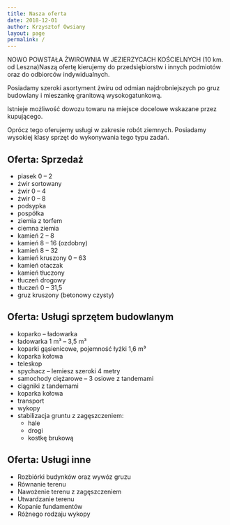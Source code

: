 ```yaml
---
title: Nasza oferta
date: 2018-12-01
author: Krzysztof Owsiany
layout: page
permalink: /
---
```


NOWO POWSTAŁA ŻWIROWNIA W JEZIERZYCACH KOŚCIELNYCH (10 km. od Leszna)Naszą ofertę kierujemy do przedsiębiorstw i innych podmiotów oraz do odbiorców indywidualnych.

Posiadamy szeroki asortyment żwiru od odmian najdrobniejszych po gruz budowlany i mieszankę granitową wysokogatunkową.

Istnieje możliwość dowozu towaru na miejsce docelowe wskazane przez kupującego.

Oprócz tego oferujemy usługi w zakresie robót ziemnych. Posiadamy wysokiej klasy sprzęt do wykonywania tego typu zadań.


## Oferta: Sprzedaż
* piasek 0 – 2
* żwir sortowany
* żwir 0 – 4
* żwir 0 – 8
* podsypka
* pospółka
* ziemia z torfem
* ciemna ziemia
* kamień 2 – 8
* kamień 8 – 16 (ozdobny)
* kamień 8 – 32
* kamień kruszony 0 – 63
* kamień otaczak
* kamień tłuczony
* tłuczeń drogowy
* tłuczeń 0 – 31,5
* gruz kruszony (betonowy czysty)

## Oferta: Usługi sprzętem budowlanym

* koparko – ładowarka
* ładowarka 1 m³ – 3,5 m³
* koparki gąsienicowe, pojemność łyżki 1,6 m³
* koparka kołowa
* teleskop
* spychacz – lemiesz szeroki 4 metry
* samochody ciężarowe – 3 osiowe z tandemami
* ciągniki z tandemami
* koparka kołowa
* transport
* wykopy
* stabilizacja gruntu z zagęszczeniem:
  * hale
  * drogi
  * kostkę brukową

## Oferta: Usługi inne

* Rozbiórki budynków oraz wywóz gruzu
* Równanie terenu
* Nawożenie terenu z zagęszczeniem
* Utwardzanie terenu
* Kopanie fundamentów
* Różnego rodzaju wykopy